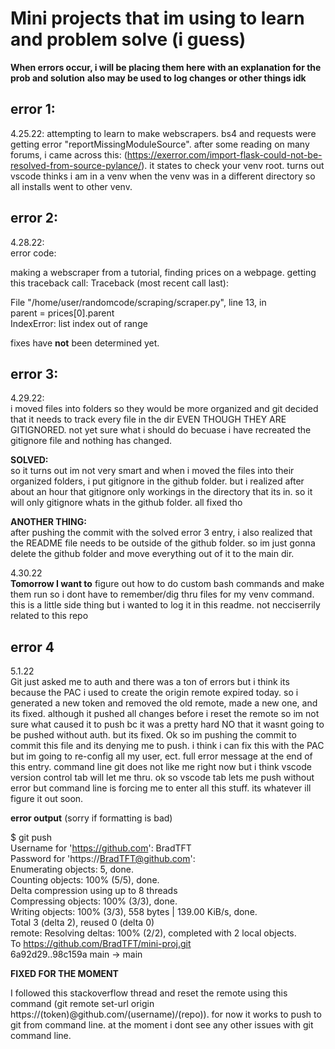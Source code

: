 # Mini projects that im using to learn and problem solve (i guess)

**When errors occur, i will be placing them here with an explanation for the prob and solution**
**also may be used to log changes or other things idk**

## error 1:
4.25.22: attempting to learn to make webscrapers. bs4 and requests were getting error "reportMissingModuleSource". after some reading on many forums, i came across this: (https://exerror.com/import-flask-could-not-be-resolved-from-source-pylance/). it states to check your venv root. turns out vscode thinks i am in a venv when the venv was in a different directory so all installs went to other venv.

## error 2:
4.28.22: <br />
error code:<br />

making a webscraper from a tutorial, finding prices on a webpage. getting this traceback call:
Traceback (most recent call last):

  File "/home/user/randomcode/scraping/scraper.py", line 13, in <module> <br />
    parent = prices[0].parent<br />
IndexError: list index out of range

fixes have **not** been determined yet.


## error 3:
4.29.22:<br />
i moved files into folders so they would be more organized and git decided that it needs to track every file in the dir EVEN THOUGH THEY ARE GITIGNORED. not yet sure what i should do becuase i have recreated the gitignore file and nothing has changed.

**SOLVED:**<br />
so it turns out im not very smart and when i moved the files into their organized folders, i put gitignore in the github folder. but i realized after about an hour that gitignore only workings in the directory that its in. so it will only gitignore whats in the github folder. all fixed tho 

**ANOTHER THING:**<br />
after pushing the commit with the solved error 3 entry, i also realized that the README file needs to be outside of the github folder. so im just gonna delete the github folder and move everything out of it to the main dir.


4.30.22<br />
**Tomorrow I want to** figure out how to do custom bash commands and make them run so i dont have to remember/dig thru files for my venv command. this is a little side thing but i wanted to log it in this readme. not necciserrily related to this repo

## error 4
5.1.22 <br />
Git just asked me to auth and there was a ton of errors but i think its because the PAC i used to create the origin remote expired today. so i generated a new token and removed the old remote, made a new one, and its fixed. although it pushed all changes before i reset the remote so im not sure what caused it to push bc it was a pretty hard NO that it wasnt going to be pushed without auth. but its fixed. Ok so im pushing the commit to commit this file and its denying me to push. i think i can fix this with the PAC but im going to re-config all my user, ect. full error message at the end of this entry. command line git does not like me right now but i think vscode version control tab will let me thru. ok so vscode tab lets me push without error but command line is forcing me to enter all this stuff. its whatever ill figure it out soon.


**error output** (sorry if formatting is bad)

$ git push  <br />
Username for 'https://github.com': BradTFT <br />
Password for 'https://BradTFT@github.com':  <br />
Enumerating objects: 5, done.<br />
Counting objects: 100% (5/5), done.<br />
Delta compression using up to 8 threads<br />
Compressing objects: 100% (3/3), done.<br />
Writing objects: 100% (3/3), 558 bytes | 139.00 KiB/s, done.<br />
Total 3 (delta 2), reused 0 (delta 0)<br />
remote: Resolving deltas: 100% (2/2), completed with 2 local objects.<br />
To https://github.com/BradTFT/mini-proj.git<br />
   6a92d29..98c159a  main -> main <br />


**FIXED FOR THE MOMENT** <br />

I followed this stackoverflow thread and reset the remote using this command (git remote set-url origin https://(token)@github.com/(username)/(repo)). for now it works to push to git from command line. at the moment i dont see any other issues with git command line.



